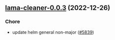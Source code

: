 

## [lama-cleaner-0.0.3](https://github.com/truecharts/charts/compare/lama-cleaner-0.0.2...lama-cleaner-0.0.3) (2022-12-26)

### Chore

- update helm general non-major ([#5839](https://github.com/truecharts/charts/issues/5839))
  
  